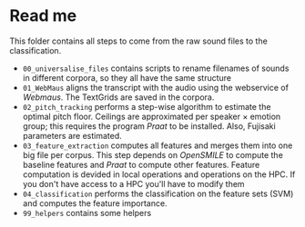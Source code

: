 # Read me

This folder contains all steps to come from the raw sound files to the classification.

- `00_universalise_files` contains scripts to rename filenames of sounds in different corpora, so they all have the same structure
- `01_WebMaus` aligns the transcript with the audio using the webservice of *Webmaus*. The TextGrids are saved in the corpora.
- `02_pitch_tracking` performs a step-wise algorithm to estimate the optimal pitch floor. Ceilings are approximated per speaker $\times$ emotion group; this requires the program *Praat* to be installed. Also, Fujisaki parameters are estimated.
- `03_feature_extraction` computes all features and merges them into one big file per corpus. This step depends on *OpenSMILE* to compute the baseline features and *Praat* to compute other features. Feature computation is devided in local operations  and operations on the HPC. If you don't have access to a HPC you'll have to modify them
- `04_classification` performs the classification on the feature sets (SVM) and computes the feature importance. 
- `99_helpers` contains some helpers